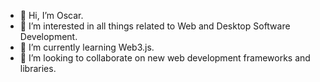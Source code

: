 - 👋 Hi, I’m Oscar.
- 👀 I’m interested in all things related to Web and Desktop Software Development.
- 🌱 I’m currently learning Web3.js.
- 💞️ I’m looking to collaborate on new web development frameworks and libraries.
